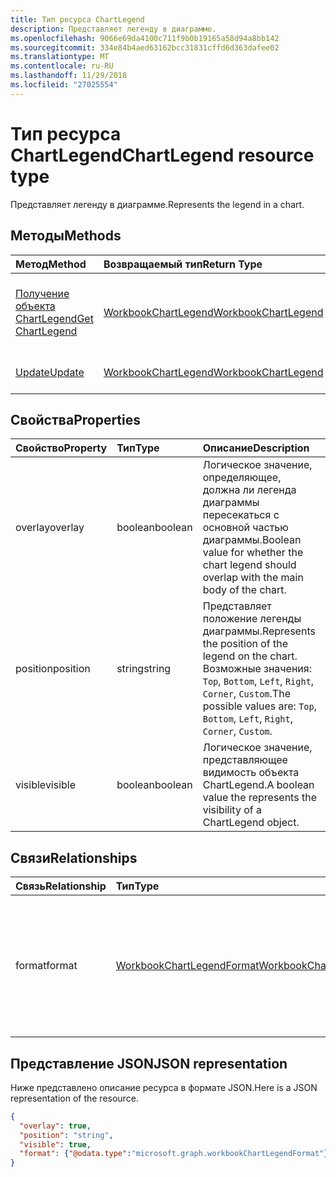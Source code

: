 ```yaml
---
title: Тип ресурса ChartLegend
description: Представляет легенду в диаграмме.
ms.openlocfilehash: 9066e69da4100c711f9b0b19165a58d94a8bb142
ms.sourcegitcommit: 334e84b4aed63162bcc31831cffd6d363dafee02
ms.translationtype: MT
ms.contentlocale: ru-RU
ms.lasthandoff: 11/29/2018
ms.locfileid: "27025554"
---
```

# <a name="chartlegend-resource-type"></a><span data-ttu-id="0e6ae-103">Тип ресурса ChartLegend</span><span class="sxs-lookup"><span data-stu-id="0e6ae-103">ChartLegend resource type</span></span>

<span data-ttu-id="0e6ae-104">Представляет легенду в диаграмме.</span><span class="sxs-lookup"><span data-stu-id="0e6ae-104">Represents the legend in a chart.</span></span>


## <a name="methods"></a><span data-ttu-id="0e6ae-105">Методы</span><span class="sxs-lookup"><span data-stu-id="0e6ae-105">Methods</span></span>

| <span data-ttu-id="0e6ae-106">Метод</span><span class="sxs-lookup"><span data-stu-id="0e6ae-106">Method</span></span>           | <span data-ttu-id="0e6ae-107">Возвращаемый тип</span><span class="sxs-lookup"><span data-stu-id="0e6ae-107">Return Type</span></span>    |<span data-ttu-id="0e6ae-108">Описание</span><span class="sxs-lookup"><span data-stu-id="0e6ae-108">Description</span></span>|
|:---------------|:--------|:----------|
|[<span data-ttu-id="0e6ae-109">Получение объекта ChartLegend</span><span class="sxs-lookup"><span data-stu-id="0e6ae-109">Get ChartLegend</span></span>](../api/chartlegend-get.md) | [<span data-ttu-id="0e6ae-110">WorkbookChartLegend</span><span class="sxs-lookup"><span data-stu-id="0e6ae-110">WorkbookChartLegend</span></span>](chartlegend.md) |<span data-ttu-id="0e6ae-111">Чтение свойств и связей объекта chartLegend.</span><span class="sxs-lookup"><span data-stu-id="0e6ae-111">Read properties and relationships of chartLegend object.</span></span>|
|[<span data-ttu-id="0e6ae-112">Update</span><span class="sxs-lookup"><span data-stu-id="0e6ae-112">Update</span></span>](../api/chartlegend-update.md) | [<span data-ttu-id="0e6ae-113">WorkbookChartLegend</span><span class="sxs-lookup"><span data-stu-id="0e6ae-113">WorkbookChartLegend</span></span>](chartlegend.md) |<span data-ttu-id="0e6ae-114">Обновление объекта ChartLegend.</span><span class="sxs-lookup"><span data-stu-id="0e6ae-114">Update ChartLegend object.</span></span> |

## <a name="properties"></a><span data-ttu-id="0e6ae-115">Свойства</span><span class="sxs-lookup"><span data-stu-id="0e6ae-115">Properties</span></span>
| <span data-ttu-id="0e6ae-116">Свойство</span><span class="sxs-lookup"><span data-stu-id="0e6ae-116">Property</span></span>     | <span data-ttu-id="0e6ae-117">Тип</span><span class="sxs-lookup"><span data-stu-id="0e6ae-117">Type</span></span>   |<span data-ttu-id="0e6ae-118">Описание</span><span class="sxs-lookup"><span data-stu-id="0e6ae-118">Description</span></span>|
|:---------------|:--------|:----------|
|<span data-ttu-id="0e6ae-119">overlay</span><span class="sxs-lookup"><span data-stu-id="0e6ae-119">overlay</span></span>|<span data-ttu-id="0e6ae-120">boolean</span><span class="sxs-lookup"><span data-stu-id="0e6ae-120">boolean</span></span>|<span data-ttu-id="0e6ae-121">Логическое значение, определяющее, должна ли легенда диаграммы пересекаться с основной частью диаграммы.</span><span class="sxs-lookup"><span data-stu-id="0e6ae-121">Boolean value for whether the chart legend should overlap with the main body of the chart.</span></span>|
|<span data-ttu-id="0e6ae-122">position</span><span class="sxs-lookup"><span data-stu-id="0e6ae-122">position</span></span>|<span data-ttu-id="0e6ae-123">string</span><span class="sxs-lookup"><span data-stu-id="0e6ae-123">string</span></span>|<span data-ttu-id="0e6ae-124">Представляет положение легенды диаграммы.</span><span class="sxs-lookup"><span data-stu-id="0e6ae-124">Represents the position of the legend on the chart.</span></span> <span data-ttu-id="0e6ae-125">Возможные значения: `Top`, `Bottom`, `Left`, `Right`, `Corner`, `Custom`.</span><span class="sxs-lookup"><span data-stu-id="0e6ae-125">The possible values are: `Top`, `Bottom`, `Left`, `Right`, `Corner`, `Custom`.</span></span>|
|<span data-ttu-id="0e6ae-126">visible</span><span class="sxs-lookup"><span data-stu-id="0e6ae-126">visible</span></span>|<span data-ttu-id="0e6ae-127">boolean</span><span class="sxs-lookup"><span data-stu-id="0e6ae-127">boolean</span></span>|<span data-ttu-id="0e6ae-128">Логическое значение, представляющее видимость объекта ChartLegend.</span><span class="sxs-lookup"><span data-stu-id="0e6ae-128">A boolean value the represents the visibility of a ChartLegend object.</span></span>|

## <a name="relationships"></a><span data-ttu-id="0e6ae-129">Связи</span><span class="sxs-lookup"><span data-stu-id="0e6ae-129">Relationships</span></span>
| <span data-ttu-id="0e6ae-130">Связь</span><span class="sxs-lookup"><span data-stu-id="0e6ae-130">Relationship</span></span> | <span data-ttu-id="0e6ae-131">Тип</span><span class="sxs-lookup"><span data-stu-id="0e6ae-131">Type</span></span>   |<span data-ttu-id="0e6ae-132">Описание</span><span class="sxs-lookup"><span data-stu-id="0e6ae-132">Description</span></span>|
|:---------------|:--------|:----------|
|<span data-ttu-id="0e6ae-133">format</span><span class="sxs-lookup"><span data-stu-id="0e6ae-133">format</span></span>|[<span data-ttu-id="0e6ae-134">WorkbookChartLegendFormat</span><span class="sxs-lookup"><span data-stu-id="0e6ae-134">WorkbookChartLegendFormat</span></span>](chartlegendformat.md)|<span data-ttu-id="0e6ae-p102">Представляет форматирование легенды диаграммы, включая заливку и шрифт. Только для чтения.</span><span class="sxs-lookup"><span data-stu-id="0e6ae-p102">Represents the formatting of a chart legend, which includes fill and font formatting. Read-only.</span></span>|

## <a name="json-representation"></a><span data-ttu-id="0e6ae-137">Представление JSON</span><span class="sxs-lookup"><span data-stu-id="0e6ae-137">JSON representation</span></span>

<span data-ttu-id="0e6ae-138">Ниже представлено описание ресурса в формате JSON.</span><span class="sxs-lookup"><span data-stu-id="0e6ae-138">Here is a JSON representation of the resource.</span></span>

<!-- {
  "blockType": "resource",
  "baseType": "microsoft.graph.entity",
  "optionalProperties": [

  ],
  "@odata.type": "microsoft.graph.workbookChartLegend"
}-->

```json
{
  "overlay": true,
  "position": "string",
  "visible": true,
  "format": {"@odata.type":"microsoft.graph.workbookChartLegendFormat"}
}

```

<!-- uuid: 8fcb5dbc-d5aa-4681-8e31-b001d5168d79
2015-10-25 14:57:30 UTC -->
<!-- {
  "type": "#page.annotation",
  "description": "ChartLegend resource",
  "keywords": "",
  "section": "documentation",
  "tocPath": ""
}-->